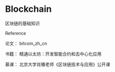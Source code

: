 # Blockchain
区块链的基础知识

Reference

论文：
bitcoin_zh_cn

书籍：
精通以太坊：开发智能合约和去中心化应用

慕课：
北京大学肖臻老师《区块链技术与应用》公开课
